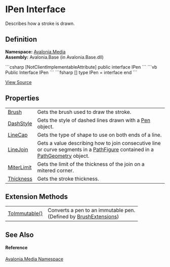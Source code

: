 # IPen Interface


Describes how a stroke is drawn.



## Definition
**Namespace:** <a href="N_Avalonia_Media">Avalonia.Media</a>  
**Assembly:** Avalonia.Base (in Avalonia.Base.dll)

<Tabs groupId="api-code-preview">
<TabItem value="csharp" label="C#">
```csharp
[NotClientImplementableAttribute]
public interface IPen
```
</TabItem>
<TabItem value="vb" label="VB">
```vb
<NotClientImplementableAttribute>
Public Interface IPen
```
</TabItem>
<TabItem value="fsharp" label="F#">
```fsharp
[<NotClientImplementableAttribute>]
type IPen = interface end
```
</TabItem>
</Tabs>



<a href="https://github.com/AvaloniaUI/Avalonia/tree/master/src/Avalonia.Base/Media/IPen.cs" title="View the source code">View Source</a>



## Properties
<table>
<tr>
<td><a href="P_Avalonia_Media_IPen_Brush">Brush</a></td>
<td>Gets the brush used to draw the stroke.</td>
</tr>
<tr>
<td><a href="P_Avalonia_Media_IPen_DashStyle">DashStyle</a></td>
<td>Gets the style of dashed lines drawn with a <a href="T_Avalonia_Media_Pen">Pen</a> object.</td>
</tr>
<tr>
<td><a href="P_Avalonia_Media_IPen_LineCap">LineCap</a></td>
<td>Gets the type of shape to use on both ends of a line.</td>
</tr>
<tr>
<td><a href="P_Avalonia_Media_IPen_LineJoin">LineJoin</a></td>
<td>Gets a value describing how to join consecutive line or curve segments in a <a href="T_Avalonia_Media_PathFigure">PathFigure</a> contained in a <a href="T_Avalonia_Media_PathGeometry">PathGeometry</a> object.</td>
</tr>
<tr>
<td><a href="P_Avalonia_Media_IPen_MiterLimit">MiterLimit</a></td>
<td>Gets the limit of the thickness of the join on a mitered corner.</td>
</tr>
<tr>
<td><a href="P_Avalonia_Media_IPen_Thickness">Thickness</a></td>
<td>Gets the stroke thickness.</td>
</tr>
</table>

## Extension Methods
<table>
<tr>
<td><a href="M_Avalonia_Media_BrushExtensions_ToImmutable_2">ToImmutable()</a></td>
<td>Converts a pen to an immutable pen.<br />(Defined by <a href="T_Avalonia_Media_BrushExtensions">BrushExtensions</a>)</td>
</tr>
</table>

## See Also


#### Reference
<a href="N_Avalonia_Media">Avalonia.Media Namespace</a>  

